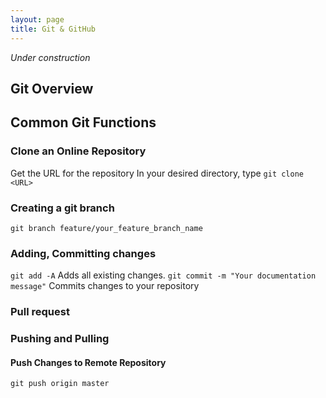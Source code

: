 ```yaml
---
layout: page
title: Git & GitHub
---
```


*Under construction*

## Git Overview
## Common Git Functions

### Clone an Online Repository
Get the URL for the repository
In your desired directory, type
`git clone <URL>`

### Creating a git branch
`git branch feature/your_feature_branch_name`
### Adding, Committing changes
`git add -A` Adds all existing changes.
`git commit -m "Your documentation message"` Commits changes to your repository

### Pull request

### Pushing and Pulling
#### Push Changes to Remote Repository
`git push origin master`
